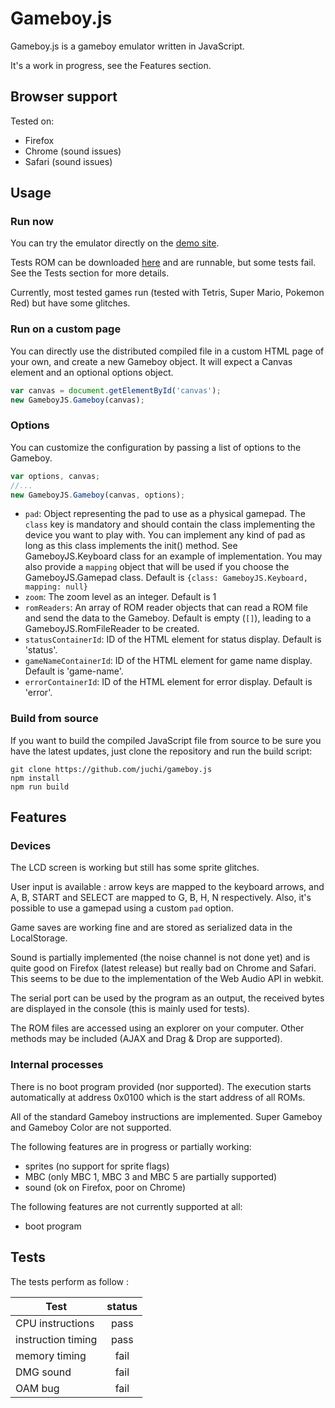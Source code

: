 Gameboy.js
==========

Gameboy.js is a gameboy emulator written in JavaScript.

It's a work in progress, see the Features section.

## Browser support

Tested on:
* Firefox
* Chrome (sound issues)
* Safari (sound issues)

## Usage

### Run now

You can try the emulator directly on the [demo site](http://juchi.github.io/gameboy.js/).

Tests ROM can be downloaded [here](http://blargg.8bitalley.com/parodius/gb-tests/) and are runnable, but some tests fail.
See the Tests section for more details.

Currently, most tested games run (tested with Tetris, Super Mario, Pokemon Red)
but have some glitches.

### Run on a custom page

You can directly use the distributed compiled file in a custom HTML page of your own,
and create a new Gameboy object. It will expect a Canvas element and an optional options object.

```javascript
var canvas = document.getElementById('canvas');
new GameboyJS.Gameboy(canvas);
```

### Options

You can customize the configuration by passing a list of options to the Gameboy.

```javascript
var options, canvas;
//...
new GameboyJS.Gameboy(canvas, options);
```

* `pad`: Object representing the pad to use as a physical gamepad. The `class` key is mandatory and
  should contain the class implementing the device you want to play with.
  You can implement any kind of pad as long as this class implements the init() method.
  See GameboyJS.Keyboard class for an example of implementation. You may also provide
  a `mapping` object that will be used if you choose the GameboyJS.Gamepad class.
  Default is `{class: GameboyJS.Keyboard, mapping: null}`
* `zoom`: The zoom level as an integer. Default is 1
* `romReaders`: An array of ROM reader objects that can read a ROM file
  and send the data to the Gameboy.
  Default is empty (`[]`), leading to a GameboyJS.RomFileReader to be created.
* `statusContainerId`: ID of the HTML element for status display. Default is 'status'.
* `gameNameContainerId`: ID of the HTML element for game name display. Default is 'game-name'.
* `errorContainerId`: ID of the HTML element for error display. Default is 'error'.

### Build from source

If you want to build the compiled JavaScript file from source
to be sure you have the latest updates, just clone the repository
and run the build script:

```
git clone https://github.com/juchi/gameboy.js
npm install
npm run build
```

## Features

### Devices

The LCD screen is working but still has some sprite glitches.

User input is available : arrow keys are mapped to the keyboard arrows,
and A, B, START and SELECT are mapped to G, B, H, N respectively.
Also, it's possible to use a gamepad using a custom `pad` option.

Game saves are working fine and are stored as serialized data in the LocalStorage.

Sound is partially implemented (the noise channel is not done yet) and is quite
good on Firefox (latest release) but really bad on Chrome and Safari.
This seems to be due to the implementation of the Web Audio API in webkit.

The serial port can be used by the program as an output,
the received bytes are displayed in the console (this is mainly used for tests).

The ROM files are accessed using an explorer on your computer.
Other methods may be included (AJAX and Drag & Drop are supported).

### Internal processes

There is no boot program provided (nor supported).
The execution starts automatically at address 0x0100 which is the start address of all ROMs.

All of the standard Gameboy instructions are implemented. Super Gameboy and Gameboy Color are not supported.

The following features are in progress or partially working:
* sprites (no support for sprite flags)
* MBC (only MBC 1, MBC 3 and MBC 5 are partially supported)
* sound (ok on Firefox, poor on Chrome)

The following features are not currently supported at all:
* boot program

## Tests

The tests perform as follow :

| Test               |  status  |
|--------------------|:--------:|
| CPU instructions   | pass     |
| instruction timing | pass     |
| memory timing      | fail     |
| DMG sound          | fail     |
| OAM bug            | fail     |
